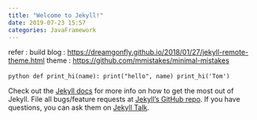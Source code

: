 ```yaml
---
title: "Welcome to Jekyll!"
date: 2019-07-23 15:57
categories: JavaFramework
---
```


refer : 
build blog : https://dreamgonfly.github.io/2018/01/27/jekyll-remote-theme.html
theme : https://github.com/mmistakes/minimal-mistakes

​```python
def print_hi(name):
  print("hello", name)
print_hi('Tom')
​```

Check out the [Jekyll docs][jekyll-docs] for more info on how to get the most out of Jekyll. File all bugs/feature requests at [Jekyll’s GitHub repo][jekyll-gh]. If you have questions, you can ask them on [Jekyll Talk][jekyll-talk].

[jekyll-docs]: https://jekyllrb.com/docs/home
[jekyll-gh]:   https://github.com/jekyll/jekyll
[jekyll-talk]: https://talk.jekyllrb.com/
